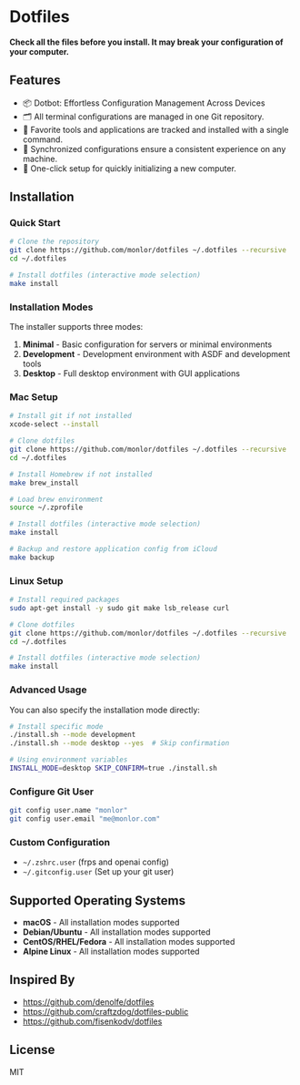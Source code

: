 # Dotfiles

**Check all the files before you install. It may break your configuration of your computer.**

## Features

* 📦 Dotbot: Effortless Configuration Management Across Devices
* 🗂️ All terminal configurations are managed in one Git repository.
* 🧰 Favorite tools and applications are tracked and installed with a single command.
* 🔄 Synchronized configurations ensure a consistent experience on any machine.
* 🚀 One-click setup for quickly initializing a new computer.

## Installation

### Quick Start

```bash
# Clone the repository
git clone https://github.com/monlor/dotfiles ~/.dotfiles --recursive
cd ~/.dotfiles

# Install dotfiles (interactive mode selection)
make install
```

### Installation Modes

The installer supports three modes:

1. **Minimal** - Basic configuration for servers or minimal environments
2. **Development** - Development environment with ASDF and development tools
3. **Desktop** - Full desktop environment with GUI applications

### Mac Setup

```bash
# Install git if not installed
xcode-select --install

# Clone dotfiles
git clone https://github.com/monlor/dotfiles ~/.dotfiles --recursive
cd ~/.dotfiles

# Install Homebrew if not installed
make brew_install

# Load brew environment
source ~/.zprofile

# Install dotfiles (interactive mode selection)
make install

# Backup and restore application config from iCloud
make backup

```

### Linux Setup

```bash
# Install required packages
sudo apt-get install -y sudo git make lsb_release curl

# Clone dotfiles
git clone https://github.com/monlor/dotfiles ~/.dotfiles --recursive 
cd ~/.dotfiles

# Install dotfiles (interactive mode selection)
make install
```

### Advanced Usage

You can also specify the installation mode directly:

```bash
# Install specific mode
./install.sh --mode development
./install.sh --mode desktop --yes  # Skip confirmation

# Using environment variables
INSTALL_MODE=desktop SKIP_CONFIRM=true ./install.sh
```

### Configure Git User

```bash
git config user.name "monlor"
git config user.email "me@monlor.com"
```

### Custom Configuration

* `~/.zshrc.user` (frps and openai config)
* `~/.gitconfig.user` (Set up your git user)

## Supported Operating Systems

- **macOS** - All installation modes supported
- **Debian/Ubuntu** - All installation modes supported  
- **CentOS/RHEL/Fedora** - All installation modes supported
- **Alpine Linux** - All installation modes supported

## Inspired By

- https://github.com/denolfe/dotfiles
- https://github.com/craftzdog/dotfiles-public
- https://github.com/fisenkodv/dotfiles

## License

MIT
